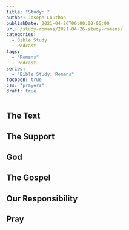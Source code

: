 ```yaml
---
title: "Study: "
author: Joseph Louthan
publishDate: 2021-04-26T06:00:00-06:00
url: /study-romans/2021-04-26-study-romans/
categories:
  - Bible Study
  - Podcast
tags:
  - "Romans"
  - Podcast
series:
  - "Bible Study: Romans"
tocopen: true
css: "prayers"
draft: true
---
```

## The Text

## The Support

## God

## The Gospel

## Our Responsibility

## Pray

<div style="font-variant: small-caps;">

</div>

```text

```
